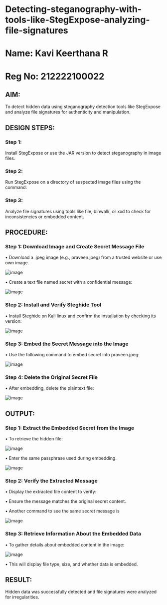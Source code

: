 # Detecting-steganography-with-tools-like-StegExpose-analyzing-file-signatures
# Name: Kavi Keerthana R 
# Reg No: 212222100022
## AIM:
To detect hidden data using steganography detection tools like StegExpose and analyze file signatures for authenticity and manipulation.

## DESIGN STEPS:
### Step 1:
Install StegExpose or use the JAR version to detect steganography in image files.

### Step 2:
Run StegExpose on a directory of suspected image files using the command:

### Step 3:
Analyze file signatures using tools like file, binwalk, or xxd to check for inconsistencies or embedded content.

## PROCEDURE:
### Step 1: Download Image and Create Secret Message File
  •	Download a .jpeg image (e.g., praveen.jpeg) from a trusted website or use own image.
  
  ![image](https://github.com/user-attachments/assets/e9a2c6df-0395-4318-be4d-cc569e888235)

  •	Create a text file named secret with a confidential message:
  
  ![image](https://github.com/user-attachments/assets/aa38483f-95fa-4bdc-9d69-25c0e53f71c0)


### Step 2: Install and Verify Steghide Tool
  •	Install Steghide on Kali linux and confirm the installation by checking its version:
  
![image](https://github.com/user-attachments/assets/705969c0-79f2-4fb2-a589-909c0311eb3b)

 
### Step 3: Embed the Secret Message into the Image
  •	Use the following command to embed secret into praveen.jpeg:

  ![image](https://github.com/user-attachments/assets/0538b48e-5147-4a9f-b9b7-2d9c6b61ba98)


### Step 4: Delete the Original Secret File
  •	After embedding, delete the plaintext file:
  
  ![image](https://github.com/user-attachments/assets/24630a33-8710-4d42-a208-7bee7a8d3f90)


## OUTPUT:
### Step 1: Extract the Embedded Secret from the Image
  •	To retrieve the hidden file:
  
  ![image](https://github.com/user-attachments/assets/47598efe-c267-4e46-91d1-85da28e50ec4)


  •	Enter the same passphrase used during embedding.
  
  ![image](https://github.com/user-attachments/assets/6953f7d2-4abc-4106-8463-2473db0f713f)



### Step 2: Verify the Extracted Message

  •	Display the extracted file content to verify:
  
  •	Ensure the message matches the original secret content.

  •	Another command to see the same secret message is
  
  ![image](https://github.com/user-attachments/assets/d9056985-6c34-4c09-b36f-50709cb90886)


 
### Step 3: Retrieve Information About the Embedded Data
  •	To gather details about embedded content in the image:
  
  ![image](https://github.com/user-attachments/assets/9520c726-821a-4b83-95de-8272e54bde5e)
 
  
  •	This will display file type, size, and whether data is embedded.


## RESULT:
Hidden data was successfully detected and file signatures were analyzed for irregularities.
